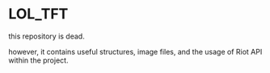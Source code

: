# LOL_TFT

this repository is dead.

however, it contains useful structures, image files, and the usage of Riot API within the project.
